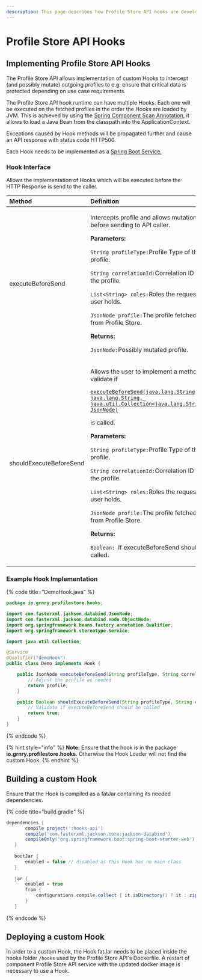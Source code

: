 ```yaml
---
description: This page describes how Profile Store API hooks are developed and deployed.
---
```


# Profile Store API Hooks

## Implementing Profile Store API Hooks

The Profile Store API allows implementation of custom Hooks to intercept \(and possibly mutate\) outgoing profiles to e.g. ensure that critical data is protected depending on use case requirements.

The Profile Store API hook runtime can have multiple Hooks. Each one will be executed on the fetched profiles in the order the Hooks are loaded by JVM. This is achieved by using the [Spring Component Scan Annotation](https://docs.spring.io/spring/docs/current/javadoc-api/org/springframework/context/annotation/ComponentScan.html), it allows to load a Java Bean from the classpath into the ApplicationContext.

Exceptions caused by Hook methods will be propagated further and cause an API response with status code HTTP500.

Each Hook needs to be implemented as a [Spring Boot Service.](https://www.tutorialspoint.com/spring_boot/spring_boot_service_components.htm)

### **Hook Interface**

Allows the implementation of Hooks which will be executed before the HTTP Response is send to the caller.

<table>
  <thead>
    <tr>
      <th style="text-align:left">Method</th>
      <th style="text-align:left">Definition</th>
    </tr>
  </thead>
  <tbody>
    <tr>
      <td style="text-align:left">executeBeforeSend</td>
      <td style="text-align:left">
        <p>Intercepts profile and allows mutation before sending to API caller.</p>
        <p></p>
        <p><b>Parameters:</b>
        </p>
        <p><code>String profileType:</code>Profile Type of the profile.</p>
        <p><code>String correlationId:</code>Correlation ID of the profile.</p>
        <p><code>List&lt;String&gt; roles:</code>Roles the requesting user holds.</p>
        <p><code>JsonNode profile:</code>The profile fetched from Profile Store.</p>
        <p><b>Returns:</b>
        </p>
        <p><em> </em><code>JsonNode:</code>Possibly mutated profile.</p>
      </td>
    </tr>
    <tr>
      <td style="text-align:left">shouldExecuteBeforeSend</td>
      <td style="text-align:left">
        <p>Allows the user to implement a method to validate if</p>
        <p><a href="../../../../io/grnry/profilestore/hooks/Hook.html#executeBeforeSend-java.lang.String-java.lang.String-java.util.Collection-JsonNode-"><code>executeBeforeSend(java.lang.String, java.lang.String, java.util.Collection&lt;java.lang.String&gt;, JsonNode)</code></a> 
        </p>
        <p>is called.</p>
        <p></p>
        <p><b>Parameters:</b>
        </p>
        <p><code>String profileType:</code>Profile Type of the profile.</p>
        <p><code>String correlationId:</code>Correlation ID of the profile.</p>
        <p><code>List&lt;String&gt; roles:</code>Roles the requesting user holds.</p>
        <p><code>JsonNode profile:</code>The profile fetched from Profile Store.</p>
        <p><b>Returns:</b>
        </p>
        <p><code>Boolean: </code>If executeBeforeSend should be called.</p>
      </td>
    </tr>
  </tbody>
</table>

### **Example Hook Implementation**

{% code title="DemoHook.java" %}
```java
package io.grnry.profilestore.hooks;

import com.fasterxml.jackson.databind.JsonNode;
import com.fasterxml.jackson.databind.node.ObjectNode;
import org.springframework.beans.factory.annotation.Qualifier;
import org.springframework.stereotype.Service;

import java.util.Collection;

@Service
@Qualifier("demoHook")
public class Demo implements Hook {

    public JsonNode executeBeforeSend(String profileType, String correlationId, Collection<String> roles, JsonNode profile) {
        // Adjust the profile as needed
        return profile;
    }

    public Boolean shouldExecuteBeforeSend(String profileType, String correlationId, Collection<String> roles, JsonNode profile) {
        // Validate if executeBeforeSend should be called
        return true;
    }
}
```
{% endcode %}

{% hint style="info" %}
**Note:** Ensure that the hook is in the package **io.grnry.profilestore.hooks**. Otherwise the Hook Loader will not find the custom Hook.
{% endhint %}

## **Building a custom Hook**

Ensure that the Hook is compiled as a fatJar containing its needed dependencies. 

{% code title="build.gradle" %}
```groovy
dependencies {
       compile project(':hooks-api')
       compile('com.fasterxml.jackson.core:jackson-databind')
       compileOnly('org.springframework.boot:spring-boot-starter-web') 
   }
   
   bootJar {
       enabled = false // disabled as this Hook has no main class
   }
   
   jar {
       enabled = true
       from {
           configurations.compile.collect { it.isDirectory() ? it : zipTree(it) }
       }
   }
```
{% endcode %}

## Deploying a custom Hook

In order to a custom Hook, the Hook fatJar needs to be placed inside the hooks folder `/hooks` used by the Profile Store API's Dockerfile. A restart of component Profile Store API service with the updated docker image is necessary to use a Hook.

